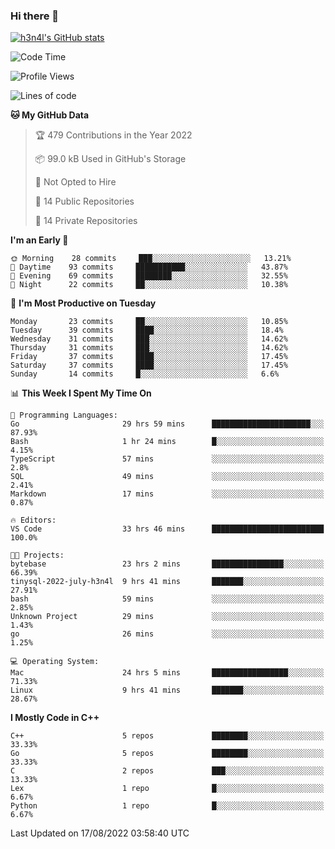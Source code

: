 ### Hi there 👋

[![h3n4l's GitHub stats](https://github-readme-stats.vercel.app/api?username=h3n4l&count_private=true&show_icons=true&theme=radical)](https://github.com/h3n4l/github-readme-stats)

<!--START_SECTION:waka-->
![Code Time](http://img.shields.io/badge/Code%20Time-588%20hrs%2055%20mins-blue)

![Profile Views](http://img.shields.io/badge/Profile%20Views-1-blue)

![Lines of code](https://img.shields.io/badge/From%20Hello%20World%20I%27ve%20Written-43%20Thousand%20lines%20of%20code-blue)

**🐱 My GitHub Data** 

> 🏆 479 Contributions in the Year 2022
 > 
> 📦 99.0 kB Used in GitHub's Storage 
 > 
> 🚫 Not Opted to Hire
 > 
> 📜 14 Public Repositories 
 > 
> 🔑 14 Private Repositories  
 > 
**I'm an Early 🐤** 

```text
🌞 Morning    28 commits     ███░░░░░░░░░░░░░░░░░░░░░░   13.21% 
🌆 Daytime    93 commits     ███████████░░░░░░░░░░░░░░   43.87% 
🌃 Evening    69 commits     ████████░░░░░░░░░░░░░░░░░   32.55% 
🌙 Night      22 commits     ██░░░░░░░░░░░░░░░░░░░░░░░   10.38%

```
📅 **I'm Most Productive on Tuesday** 

```text
Monday       23 commits     ██░░░░░░░░░░░░░░░░░░░░░░░   10.85% 
Tuesday      39 commits     ████░░░░░░░░░░░░░░░░░░░░░   18.4% 
Wednesday    31 commits     ███░░░░░░░░░░░░░░░░░░░░░░   14.62% 
Thursday     31 commits     ███░░░░░░░░░░░░░░░░░░░░░░   14.62% 
Friday       37 commits     ████░░░░░░░░░░░░░░░░░░░░░   17.45% 
Saturday     37 commits     ████░░░░░░░░░░░░░░░░░░░░░   17.45% 
Sunday       14 commits     █░░░░░░░░░░░░░░░░░░░░░░░░   6.6%

```


📊 **This Week I Spent My Time On** 

```text
💬 Programming Languages: 
Go                       29 hrs 59 mins      ██████████████████████░░░   87.93% 
Bash                     1 hr 24 mins        █░░░░░░░░░░░░░░░░░░░░░░░░   4.15% 
TypeScript               57 mins             ░░░░░░░░░░░░░░░░░░░░░░░░░   2.8% 
SQL                      49 mins             ░░░░░░░░░░░░░░░░░░░░░░░░░   2.41% 
Markdown                 17 mins             ░░░░░░░░░░░░░░░░░░░░░░░░░   0.87%

🔥 Editors: 
VS Code                  33 hrs 46 mins      █████████████████████████   100.0%

🐱‍💻 Projects: 
bytebase                 23 hrs 2 mins       ████████████████░░░░░░░░░   66.39% 
tinysql-2022-july-h3n4l  9 hrs 41 mins       ███████░░░░░░░░░░░░░░░░░░   27.91% 
bash                     59 mins             ░░░░░░░░░░░░░░░░░░░░░░░░░   2.85% 
Unknown Project          29 mins             ░░░░░░░░░░░░░░░░░░░░░░░░░   1.43% 
go                       26 mins             ░░░░░░░░░░░░░░░░░░░░░░░░░   1.25%

💻 Operating System: 
Mac                      24 hrs 5 mins       █████████████████░░░░░░░░   71.33% 
Linux                    9 hrs 41 mins       ███████░░░░░░░░░░░░░░░░░░   28.67%

```

**I Mostly Code in C++** 

```text
C++                      5 repos             ████████░░░░░░░░░░░░░░░░░   33.33% 
Go                       5 repos             ████████░░░░░░░░░░░░░░░░░   33.33% 
C                        2 repos             ███░░░░░░░░░░░░░░░░░░░░░░   13.33% 
Lex                      1 repo              █░░░░░░░░░░░░░░░░░░░░░░░░   6.67% 
Python                   1 repo              █░░░░░░░░░░░░░░░░░░░░░░░░   6.67%

```



 Last Updated on 17/08/2022 03:58:40 UTC
<!--END_SECTION:waka-->


